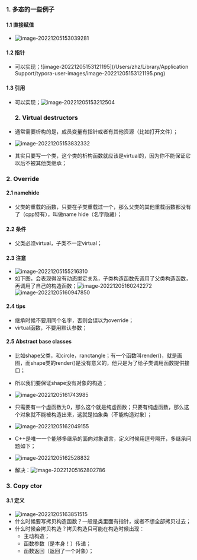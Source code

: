 ### 1. 多态的一些例子

#### 1.1 直接赋值

- ![image-20221205153039281](../../img/test/202212051530345.png)

#### 1.2 指针

- 可以实现；![image-20221205153121195](/Users/zhz/Library/Application Support/typora-user-images/image-20221205153121195.png)

#### 1.3 引用

- 可以实现；![image-20221205153212504](../../img/test/202212051532525.png)

   ### 2. Virtual destructors

- 通常需要析构的是，成员变量有指针或者有其他资源（比如打开文件）；

-  ![image-20221205153832332](../../img/test/202212051538359.png)

- 其实只要写一个类，这个类的析构函数就应该是virtual的，因为你不能保证它以后不被其他类继承；

### 2. Override

#### 2.1 namehide

- 父类的重载的函数，只要在子类重载过一个，那么父类的其他重载函数都没有了（cpp特有），叫做name hide（名字隐藏）；

#### 2.2 条件

- 父类必须virtual，子类不一定virtual；

#### 2.3 注意

- ![image-20221205155216310](../../img/test/202212051552355.png)
- 如下图，会表现得没有动态绑定关系，子类构造函数先调用了父类构造函数，再调用了自己的构造函数；![image-20221205160242272](../../img/test/202212051602301.png)
![image-20221205160947850](../../img/test/202212051609919.png)

#### 2.4 tips

- 继承时候不要用同个名字，否则会误以为override；
- virtual函数，不要用默认参数；

#### 2.5 Abstract base classes

- 比如shape父类，和circle，ranctangle；有一个函数叫render()，就是画图，而shape类的render()是没有意义的，他只是为了给子类调用函数提供接口；
- 所以我们要保证shape没有对象的构造；

- ![image-20221205161743985](../../img/test/202212051617061.png)

- 只需要有一个虚函数为0，那么这个就是纯虚函数；只要有纯虚函数，那么这个对象就不能被构造出来，这就是抽象类（不能构造对象）；

- ![image-20221205162049155](../../img/test/202212051620185.png)

- C++是唯一一个能够多继承的面向对象语言，定义时候用逗号隔开，多继承问题如下；
- ![image-20221205162528832](../../img/test/202212051625863.png)

- 解决：![image-20221205162802786](../../img/test/202212051628812.png)

### 3. Copy ctor

#### 3.1 定义

- ![image-20221205163851515](../../img/test/202212051638539.png)
- 什么时候要写拷贝构造函数？一般是类里面有指针，或者不想全部拷贝过去；
- 什么时候会拷贝构造？拷贝构造只可能在构造时候出现：
    - 主动构造；
    - 函数参数（是本身！）传递；
    - 函数返回（返回了一个对象）；

